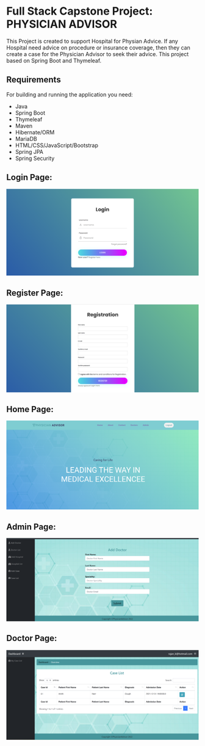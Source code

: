# Full Stack Capstone Project: PHYSICIAN ADVISOR

This Project is created to support Hospital for Physian Advice. If any Hospital need advice on procedure or insurance coverage, then they can create a case for the Physician Advisor to seek their advice. This project based on Spring Boot and Thymeleaf.

## Requirements

For building and running the application you need:
- Java
- Spring Boot
- Thymeleaf
- Maven
- Hibernate/ORM
- MariaDB
- HTML/CSS/JavaScript/Bootstrap
- Spring JPA
- Spring Security

## Login Page:
<img src="./com.perscholas.poonam.physicianadvisor/img/login page.png" >

## Register Page:
<img src="./com.perscholas.poonam.physicianadvisor/img/registration page.png" >

## Home Page:
<img src="./com.perscholas.poonam.physicianadvisor/img/home page.png" >

## Admin Page:
<img src="./com.perscholas.poonam.physicianadvisor/img/Admin page.png" >

## Doctor Page:
<img src="./com.perscholas.poonam.physicianadvisor/img/Doctor page.png" >












